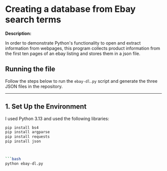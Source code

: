 # Creating a database from Ebay search terms

**Description:** 

In order to demonstrate Python's functionality to open and extract information from webpages, this program collects product information from the first ten pages of an ebay listing and stores them in a json file. 

## Running the file

Follow the steps below to run the `ebay-dl.py` script and generate the three JSON files in the repository.

---

## 1. Set Up the Environment

I used Python 3.13 and used the following libraries: 


```bash
pip install bs4
pip install argparse
pip install requests
pip install json



```bash
python ebay-dl.py
